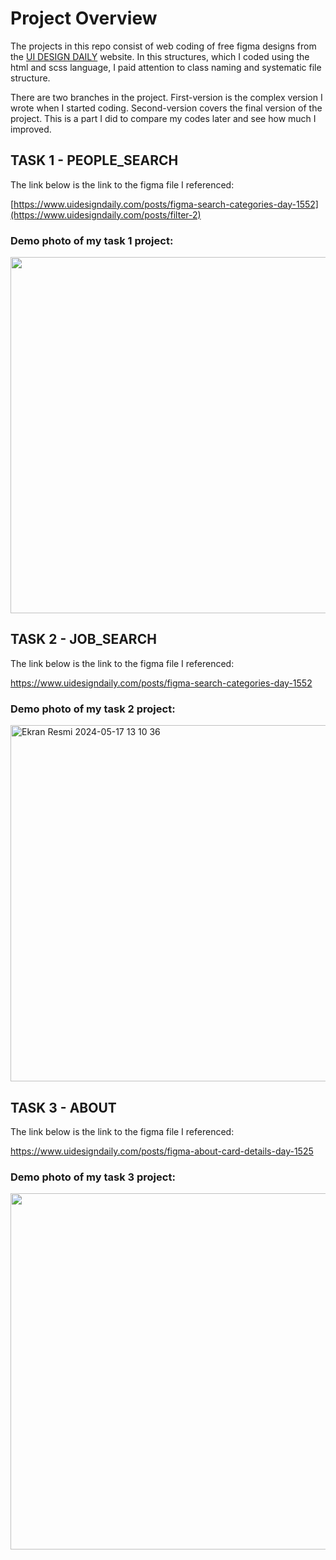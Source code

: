 # Project Overview
The projects in this repo consist of web coding of free figma designs from the [UI DESIGN DAILY](https://www.uidesigndaily.com/) website. In this structures, which I coded using the html and scss language, I paid attention to class naming and systematic file structure.

There are two branches in the project. First-version is the complex version I wrote when I started coding. Second-version covers the final version of the project. This is a part I did to compare my codes later and see how much I improved.


## TASK 1 - PEOPLE_SEARCH

The link below is the link to the figma file I referenced:

[https://www.uidesigndaily.com/posts/figma-search-categories-day-1552](https://www.uidesigndaily.com/posts/filter-2)


### Demo photo of my task 1 project:
<img width="570" alt="" src="">




## TASK 2 - JOB_SEARCH

The link below is the link to the figma file I referenced:

https://www.uidesigndaily.com/posts/figma-search-categories-day-1552


### Demo photo of my task 2 project:
<img width="570" alt="Ekran Resmi 2024-05-17 13 10 36" src="https://github.com/aysunurterzi/Mobven_Aysu_Projects/assets/80470813/979f100e-f8ec-41fb-9ae6-f672cf713610">



## TASK 3 - ABOUT

The link below is the link to the figma file I referenced:

https://www.uidesigndaily.com/posts/figma-about-card-details-day-1525


### Demo photo of my task 3 project:
<img width="570" alt="" src="">
